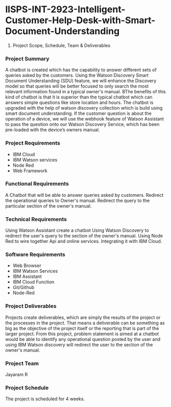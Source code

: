 # llSPS-INT-2923-Intelligent-Customer-Help-Desk-with-Smart-Document-Understanding


1. Project Scope, Schedule, Team & Deliverables
 
### Project Summary

A chatbot is created which has the capability to answer different sets of queries asked by the customers. Using the Watson Discovery Smart Document Understanding (SDU) feature, we will enhance the Discovery model so that queries will be better focused to only search the most relevant information found in a typical owner's manual. 
BThe benefits of this kind of chatbot is that it is superior than the typical chatbot which can answers simple questions like store location and hours. The chatbot is upgraded with the help of watson discovery collection which is build using smart document understanding.
If the customer question is about the operation of a device, we will use the webhook feature of Watson Assistant to pass the question onto our Watson Discovery Service, which has been pre-loaded with the device’s owners manual.

### Project Requirements

- IBM Cloud
- IBM Watson services
- Node Red
- Web Framework

### Functional Requirements

A Chatbot that will be able to answer queries asked by customers.
Redirect the operational queries to Owner's manual. 
Redirect the query to the particular section of the owner's manual.

### Technical Requirements

Using Watson Assistant create a chatbot
Using Watson Discovery to redirect the user's query to the section of the owner's manual.
Using Node Red to wire together Api and online services.
Integrating it with IBM Cloud.

### Software Requirements

- Web Browser
- IBM Watson Services
- IBM Assistant
- IBM Cloud Function
- Git/Github
- Node-Red

### Project Deliverables
 
Projects create deliverables, which are simply the results of the project or the processes in the project. That means a deliverable can be something as big as the objective of the project itself or the reporting that is part of the larger project.
From this project, problem statement is aimed at a chatbot would be able to identify any operational question posted by the user and using IBM Watson discovery will redirect the user to the  section of the owner's manual.

### Project Team
 
Jayaram R
 
### Project Schedule
 
The project is scheduled for 4 weeks.
